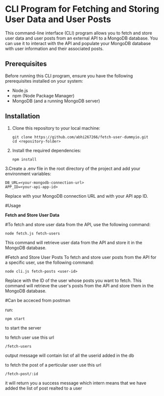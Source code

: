 # CLI Program for Fetching and Storing User Data and User Posts

This command-line interface (CLI) program allows you to fetch and store user data and user posts from an external API to a MongoDB database. You can use it to interact with the API and populate your MongoDB database with user information and their associated posts.

## Prerequisites

Before running this CLI program, ensure you have the following prerequisites installed on your system:

- Node.js
- npm (Node Package Manager)
- MongoDB (and a running MongoDB server)

## Installation

1. Clone this repository to your local machine:

   ```shell
   git clone https://github.com/abhi267266/fetch-user-dummyio.git
   cd <repository-folder>
2. Install the required dependencies:

    ```shell
    npm install
    ```
3.Create a .env file in the root directory of the project and add your environment variables:
```shell
DB_URL=<your-mongodb-connection-url>
APP_ID=<your-api-app-id>

```
Replace <your-mongodb-connection-url> with your MongoDB connection URL and <your-api-app-id> with your API app ID.

#Usage

<strong>Fetch and Store User Data</strong>

#To fetch and store user data from the API, use the following command:

```shell
node fetch.js fetch-users

```
This command will retrieve user data from the API and store it in the MongoDB database.

#Fetch and Store User Posts
To fetch and store user posts from the API for a specific user, use the following command:
```
node cli.js fetch-posts <user-id>
```
Replace <user-id> with the ID of the user whose posts you want to fetch. This command will retrieve the user's posts from the API and store them in the MongoDB database.

#Can be acceced from postman

run:
```
npm start
```
to start the server

to fetch user use this url

```
/fetch-users
```
output message will contain list of all the userid added in the db

to fetch the post of a perticular user use this url

```
/fetch-post/:id
```

it will return you a success message which intern means that we have added the list of post realted to a user
